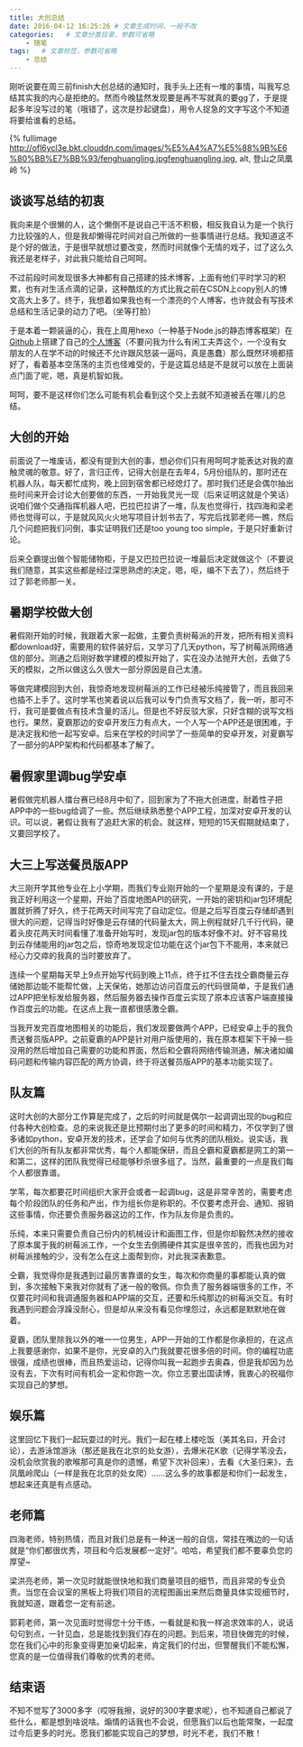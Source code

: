```yaml
---
title: 大创总结
date: 2016-04-12 16:25:26 # 文章生成时间，一般不改
categories:   # 文章分类目录，参数可省略
    - 随笔
tags:   # 文章标签，参数可省略
    - 总结
---
```

刚听说要在周三前finish大创总结的通知时，我手头上还有一堆的事情，叫我写总结其实我的内心是拒绝的。然而今晚猛然发现要是再不写就真的要gg了，于是提起多年没写过的笔（哦错了，这次是抄起键盘），用令人捉急的文字写这个不知道将要给谁看的总结。
<!-- 标签 方式，要求版本在0.4.5或以上 -->
{% fullimage http://ofl6ycl3e.bkt.clouddn.com/images/%E5%A4%A7%E5%88%9B%E6%80%BB%E7%BB%93/fenghuangling.jpgfenghuangling.jpg, alt, 登山之凤凰岭 %}
<!--more-->
## 谈谈写总结的初衷
我向来是个很懒的人，这个懒倒不是说自己干活不积极，相反我自认为是一个执行力比较强的人，但是我却懒得花时间对自己所做的一些事情进行总结。我知道这不是个好的做法，于是很早就想过要改变，然而时间就像个无情的戏子，过了这么久我还是老样子，对此我只能给自己呵呵。

不过前段时间发现很多大神都有自己搭建的技术博客，上面有他们平时学习的积累，也有对生活点滴的记录，这种酷炫的方式比我之前在CSDN上copy别人的博文高大上多了。终于，我想着如果我也有一个漂亮的个人博客，也许就会有写技术总结和生活记录的动力了吧。（坐等打脸）

于是本着一颗装逼的心，我在上周用hexo（一种基于Node.js的静态博客框架）在[Github](http://github.com/hujun1413)上搭建了自己的[个人博客](https://hujun1413.github.io/)（不要问我为什么有闲工夫弄这个，一个没有女朋友的人在学不动的时候还不允许跟风怒装一逼吗，真是愚蠢）那么既然环境都搭好了，看着基本空荡荡的主页也怪难受的，于是这篇总结是不是就可以放在上面装点门面了呢，嗯，真是机智如我。

呵呵，要不是这样你们怎么可能有机会看到这个交上去就不知道被丢在哪儿的总结。
## 大创的开始
前面说了一堆废话，都没有提到大创的事，想必你们只有用呵呵才能表达对我的直触灵魂的敬意。好了，言归正传，记得大创是在去年4，5月份组队的，那时还在机器人队，每天都忙成狗，晚上回到宿舍都已经熄灯了。那时我们还是会偶尔抽出些时间来开会讨论大创要做的东西，一开始我灵光一现（后来证明这就是个笑话）说咱们做个交通指挥机器人吧，巴拉巴拉讲了一堆，队友也觉得行，找四海和梁老师也觉得可以，于是就风风火火地写项目计划书去了，写完后找郭老师一瞧，然后几个问题把我们问倒，事实证明我们还是too young too simple，于是只好重新讨论。

后来仝霸提出做个智能储物柜，于是又巴拉巴拉说一堆最后决定就做这个（不要说我们随意，其实这些都是经过深思熟虑的决定，嗯，呕，编不下去了），然后终于过了郭老师那一关。
## 暑期学校做大创
暑假刚开始的时候，我跟着大家一起做，主要负责树莓派的开发，把所有相关资料都download好，需要用的软件装好后，又学习了几天python，写了树莓派网络通信的部分。测通之后刚好数学建模的模拟开始了，实在没办法抛开大创，去做了5天的模拟，之所以做这么久很大一部分原因是自己太渣。

等做完建模回到大创，我惊奇地发现树莓派的工作已经被乐纯接管了，而且我回来也插不上手了。这时学苇也笑着说以后我可以专门负责写文档了，我一听，那可不行，我可是要做点有技术含量的活儿。但是也不好反驳大家，只好含糊的说写文档也行。果然，夏霸那边的安卓开发压力有点大，一个人写一个APP还是很困难，于是决定我和他一起写安卓。后来在学校的时间学了一些简单的安卓开发，对夏霸写了一部分的APP架构和代码都基本了解了。
## 暑假家里调bug学安卓
暑假做完机器人擂台赛已经8月中旬了，回到家为了不拖大创进度，耐着性子把APP中的一些bug给调了一些。然后继续熟悉整个APP工程，加深对安卓开发的认识。可以说，暑假让我有了追赶大家的机会。就这样，短短的15天假期就结束了，又要回学校了。
## 大三上写送餐员版APP
大三刚开学其他专业在上小学期，而我们专业刚开始的一个星期是没有课的，于是我正好利用这一个星期，开始了百度地图API的研究，一开始的密钥和jar包环境配置就折腾了好久，终于花两天时间写完了自动定位。但是之后写百度云存储却遇到很大的问题，记得当时好像是云存储的代码量太大，网上例程就好几千行代码，硬着头皮花两天时间看懂了准备开始写时，发现jar包的版本好像不对。好不容易找到云存储能用的jar包之后，惊奇地发现定位功能在这个jar包下不能用，本来就已经心力交瘁的我真的当时要放弃了。

连续一个星期每天早上9点开始写代码到晚上11点，终于扛不住去找仝霸商量云存储她那边能不能帮忙做，上天保佑，她那边访问百度云的代码很简单，于是我们通过APP把坐标发给服务器，然后服务器去操作百度云实现了原本应该客户端直接操作百度云的功能。在这点上我一直都很感激仝霸。

当我开发完百度地图相关的功能后，我们发现要做两个APP，已经安卓上手的我负责送餐员版APP。之前夏霸的APP是针对用户版使用的，我在原本框架下干掉一些没用的然后增加自己需要的功能和界面，然后和仝霸将网络传输测通，解决诸如编码问题和传输内容匹配的两方协调，终于将送餐员版APP的基本功能实现了。
## 队友篇
这时大创的大部分工作算是完成了，之后的时间就是偶尔一起调调出现的bug和应付各种大创检查。总的来说我还是比预期付出了更多的时间和精力，不仅学到了很多诸如python，安卓开发的技术，还学会了如何与优秀的团队相处。说实话，我们大创的所有队友都非常优秀，每个人都能保研，而且仝霸和夏霸都是网工的第一和第二，这样的团队我觉得已经能够秒杀很多组了。当然，最重要的一点是我们每个人都很靠谱。

学苇，每次都要花时间组织大家开会或者一起调bug，这是非常辛苦的，需要考虑每个阶段团队的任务和产出，作为组长你是称职的。不仅要考虑开会、通知、报销这些事情，你还要负责服务器这边的工作，作为队友你是负责的。

乐纯，本来只需要负责自己份内的机械设计和画图工作，但是你却毅然决然的接收了原本属于我的树莓派工作，一个女生去倒腾硬件其实是很辛苦的，而我也因为对树莓派接触的少，没有怎么在这上面帮到你，对此我深表歉意。

仝霸，我觉得你是我遇到过最厉害靠谱的女生，每次和你商量的事都能认真的做到，多次接触下来我对你就有了迷一般的敬佩。你负责了服务器端很多的工作，不仅要花时间和我调通服务器和APP端的交互，还要和乐纯那边的树莓派交互。有时我遇到问题会浮躁没耐心，但是却从来没有看见你埋怨过，永远都是默默地在做着。

夏霸，团队里除我以外的唯一一位男生，APP一开始的工作都是你承担的，在这点上我要感谢你，如果不是你，光安卓的入门我就要花很多倍的时间。你的编程功底很强，成绩也很棒，而且热爱运动，记得你叫我一起跑步去奥森，但是我却因为怂没有去，下次有时间有机会一定和你跑一次。你立志要出国读博，我衷心的祝福你实现自己的梦想。

## 娱乐篇
这里回忆下我们一起玩耍过的时光。我们一起在楼上楼吃饭（美其名曰，开会讨论），去游泳馆游泳（那还是我在北京的处女游），去爆米花K歌（记得学苇没去，没机会欣赏我的歌喉那可真是你的遗憾，希望下次补回来），去看《大圣归来》，去凤凰岭爬山（一样是我在北京的处女爬）......这么多的故事都是和你们一起发生，想起来还真是有点感动。

## 老师篇
四海老师，特别热情，而且对我们总是有一种迷一般的自信，常挂在嘴边的一句话就是“你们都很优秀，项目和今后发展都一定好”。哈哈，希望我们都不要辜负您的厚望~

梁洪亮老师，第一次见时就能很快地和我们商量项目的细节，而且非常的专业负责。当您在会议室的黑板上将我们项目的流程图画出来然后商量具体实现细节时，我就知道，跟着您一定有前途。

郭莉老师，第一次见面时觉得您十分干练，一看就是和我一样追求效率的人，说话句句到点，一针见血，总是能找到我们存在的问题。到后来，项目快做完的时候，您在我们心中的形象变得更加亲切起来，肯定我们的付出，但警醒我们不能松懈，您真的是一位值得我们尊敬的优秀的老师。

## 结束语
不知不觉写了3000多字（哎呀我擦，说好的300字要求呢），也不知道自己都说了些什么，都是想到啥说啥。煽情的话我也不会说，但愿我们以后也能常聚，一起度过今后更多的时光。愿我们都能实现自己的梦想，时光不老，我们不散！